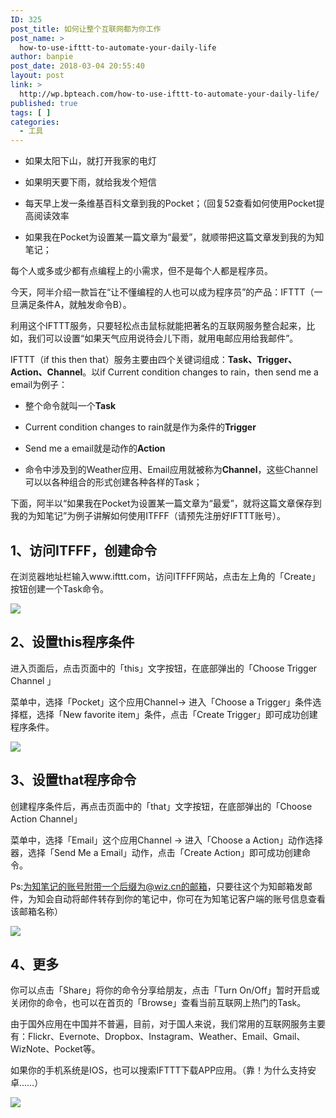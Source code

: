 ```yaml
---
ID: 325
post_title: 如何让整个互联网都为你工作
post_name: >
  how-to-use-ifttt-to-automate-your-daily-life
author: banpie
post_date: 2018-03-04 20:55:40
layout: post
link: >
  http://wp.bpteach.com/how-to-use-ifttt-to-automate-your-daily-life/
published: true
tags: [ ]
categories:
  - 工具
---
```

*   如果太阳下山，就打开我家的电灯

*   如果明天要下雨，就给我发个短信

*   每天早上发一条维基百科文章到我的Pocket；（回复52查看如何使用Pocket提高阅读效率

*   如果我在Pocket为设置某一篇文章为“最爱”，就顺带把这篇文章发到我的为知笔记；

每个人或多或少都有点编程上的小需求，但不是每个人都是程序员。

今天，阿半介绍一款旨在“让不懂编程的人也可以成为程序员”的产品：IFTTT（一旦满足条件A，就触发命令B）。

利用这个IFTTT服务，只要轻松点击鼠标就能把著名的互联网服务整合起来，比如，我们可以设置“如果天气应用说待会儿下雨，就用电邮应用给我邮件”。

IFTTT（if this then that）服务主要由四个关键词组成：**Task、Trigger、Action、Channel**。以if Current condition changes to rain，then send me a email为例子：

*   整个命令就叫一个**Task**

*   Current condition changes to rain就是作为条件的**Trigger**

*   Send me a email就是动作的**Action**

*   命令中涉及到的Weather应用、Email应用就被称为**Channel**，这些Channel可以以各种组合的形式创建各种各样的Task；

下面，阿半以“如果我在Pocket为设置某一篇文章为“最爱”，就将这篇文章保存到我的为知笔记”为例子讲解如何使用ITFFF（请预先注册好IFTTT账号）。

## 1、访问ITFFF，创建命令

在浏览器地址栏输入www.ifttt.com，访问ITFFF网站，点击左上角的「Create」按钮创建一个Task命令。

![](http://mmbiz.qpic.cn/mmbiz/z3T1vlHdIX8Iqbrq9FmyUhC5P66xlIH2Ystgd0DDEoXOIdmvgWUAo8hdUpCAlhH8NvIPvvWRUvxcS27GDsqP4Q/0)

## 2、设置this程序条件

进入页面后，点击页面中的「this」文字按钮，在底部弹出的「Choose Trigger Channel 」

菜单中，选择「Pocket」这个应用Channel-&gt; 进入「Choose a Trigger」条件选择框，选择「New favorite item」条件，点击「Create Trigger」即可成功创建程序条件。

![](http://mmbiz.qpic.cn/mmbiz/z3T1vlHdIX8Iqbrq9FmyUhC5P66xlIH2BNJaiaalrDhg1ZGA5lxY2e6I3gDJ2c2lJ7kOCDgNG6a0BPWC98Wf53w/0)

## 3、设置that程序命令

创建程序条件后，再点击页面中的「that」文字按钮，在底部弹出的「Choose Action Channel」

菜单中，选择「Email」这个应用Channel -&gt; 进入「Choose a Action」动作选择器，选择「Send Me a Email」动作，点击「Create Action」即可成功创建命令。

Ps:为知笔记的账号附带一个后缀为@wiz.cn的邮箱，只要往这个为知邮箱发邮件，为知会自动将邮件转存到你的笔记中，你可在为知笔记客户端的账号信息查看该邮箱名称）

![](http://mmbiz.qpic.cn/mmbiz/z3T1vlHdIX8Iqbrq9FmyUhC5P66xlIH280Wnl6UPz83gXvawtghnX9iaOHWVWEbtA7g2huNfRDQjj3XutlErLMw/0)

## 4、更多

你可以点击「Share」将你的命令分享给朋友，点击「Turn On/Off」暂时开启或关闭你的命令，也可以在首页的「Browse」查看当前互联网上热门的Task。

由于国外应用在中国并不普遍，目前，对于国人来说，我们常用的互联网服务主要有：Flickr、Evernote、Dropbox、Instagram、Weather、Email、Gmail、WizNote、Pocket等。

如果你的手机系统是IOS，也可以搜索IFTTT下载APP应用。（靠！为什么支持安卓……）

![](http://mmbiz.qpic.cn/mmbiz/z3T1vlHdIXicQcdwWYa2oJNbfuzMgqTl0SAGlojA56xNLteeW5VO6vENFq6YVGfibtGhKH33GhkllaSQRibhvRKtw/0)